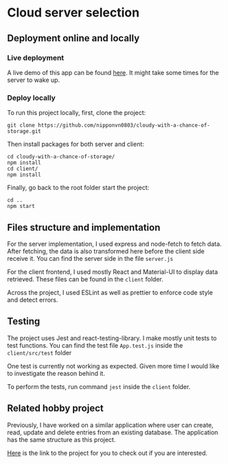 # Cloud server selection

## Deployment online and locally
### Live deployment
A live demo of this app can be found [here](https://thawing-everglades-66898.herokuapp.com/). It might take some times for the server to wake up.
### Deploy locally
To run this project locally, first, clone the project:

```shell
git clone https://github.com/nipponvn0803/cloudy-with-a-chance-of-storage.git
```

Then install packages for both server and client:

```shell
cd cloudy-with-a-chance-of-storage/
npm install
cd client/
npm install
```

Finally, go back to the root folder start the project:

```shell
cd ..
npm start
```

## Files structure and implementation
For the server implementation, I used express and node-fetch to fetch data.
After fetching, the data is also transformed here before the client side receive it.
You can find the server side in the file `server.js`

For the client frontend, I used mostly React and Material-UI to display data retrieved.
These files can be found in the `client` folder.

Across the project, I used ESLint as well as prettier to enforce code style and detect errors.

## Testing
The project uses Jest and react-testing-library. I make mostly unit tests to test functions.
You can find the test file `App.test.js` inside the `client/src/test` folder

One test is currently not working as expected. Given more time I would like to investigate the reason behind it.

To perform the tests, run command `jest` inside the `client` folder.

## Related hobby project
Previously, I have worked on a similar application where user can create, read, update and delete entries from an existing database.
The application has the same structure as this project.

[Here](https://github.com/nipponvn0803/punintentionally) is the link to the project for you to check out if you are interested.
